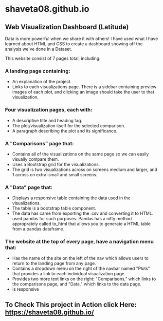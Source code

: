 # shaveta08.github.io

## Web Visualization Dashboard (Latitude)
Data is more powerful when we share it with others! I have used what I have learned about HTML and CSS to create a dashboard showing off the analysis we've done in a Dataset.

This website consist of 7 pages total, including:

### A landing page containing:
  * An explanation of the project.
  * Links to each visualizations page. There is a sidebar containing preview images of each plot, and clicking an image should take the user to that visualization.

### Four visualization pages, each with:
  * A descriptive title and heading tag.
  * The plot/visualization itself for the selected comparison.
  * A paragraph describing the plot and its significance.

### A "Comparisons" page that:
  * Contains all of the visualizations on the same page so we can easily visually compare them.
  * Uses a Bootstrap grid for the visualizations.
  * The grid is two visualizations across on screens medium and larger, and 1 across on extra-small and small screens.

### A "Data" page that:
  * Displays a responsive table containing the data used in the visualizations.
  * The table is a bootstrap table component.
  * The data has came from exporting the .csv and converting it to HTML. used pandas for such purposes. Pandas has a nifty method approprately called to_html 
    that allows you to generate a HTML table from a pandas dataframe.

### The website at the top of every page, have a navigation menu that:
  * Has the name of the site on the left of the nav which allows users to return to the landing page from any page.
  * Contains a dropdown menu on the right of the navbar named "Plots" that provides a link to each individual visualization page.
  * Provides two more text links on the right: "Comparisons," which links to the comparisons page, and "Data," which links to the data page.
  * Is responsive
  
## To Check This project in Action click Here: https://shaveta08.github.io/
